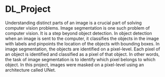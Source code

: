 # DL_Project

Understanding distinct parts of an image is a crucial part of solving computer vision problems. Image segmentation is one such problem of computer vision. It is a step beyond object detection. In object detection when an image is sent to the computer, it classifies the objects in the image with labels and pinpoints the location of the objects with bounding boxes. In image segmentation, the objects are identified on a pixel-level. Each pixel of an object is identified and classified as a pixel of that object. In other words, the task of image segmentation is to identify which pixel belongs to which object. In this project, images were masked on a pixel-level using an architecture called UNet.
